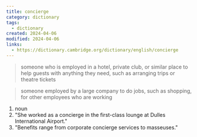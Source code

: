 ```yaml
---
title: concierge
category: dictionary
tags:
  - dictionary
created: 2024-04-06
modified: 2024-04-06
links:
  - https://dictionary.cambridge.org/dictionary/english/concierge
---
```


>someone who is employed in a hotel, private club, or similar place to help guests with anything they need, such as arranging trips or theatre tickets

>someone employed by a large company to do jobs, such as shopping, for other employees who are working

1. noun
2. "She worked as a concierge in the first-class lounge at Dulles International Airport."
3. "Benefits range from corporate concierge services to masseuses."
